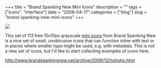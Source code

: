 +++
title = "Brand Spanking New Mini Icons"
description = ""
tags = ["icons", "interface"]
date = "2008-04-17"
categories = ["blog"]
slug = "brand-spanking-new-mini-icons"
+++



  <div class="notebook-screenshot"><a href="http://www.brandspankingnew.net/archive/2006/12/hohoho.html"><img src="/media/bluga/wt4807957d76e3f.jpg"/></a></div><p>This set of 113 free 10x10px grayscale <a href="http://www.brandspankingnew.net/archive/2006/12/hohoho.html">mini icons</a> from Brand Spanking New is a nice set of small, unobtrusive icons that can function inline with text or in places where smaller type might be used, e.g. with metadata. This is not a new set of icons, but I'd like to start collecting examples of icons here.</p>
    
  <a href="http://www.brandspankingnew.net/archive/2006/12/hohoho.html">http://www.brandspankingnew.net/archive/2006/12/hohoho.html</a>
